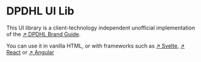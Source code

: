 # DPDHL UI Lib

This UI library is a client-technology independent unofficial implementation of the [↗ DPDHL Brand Guide](https://www.dpdhl-brands.com/dpdhl-group/en.html).

You can use it in vanilla HTML, or with frameworks such as [↗ Svelte](https://svelte.dev/), [↗ React](https://reactjs.org/) or [↗ Angular](https://angular.io/.) 


